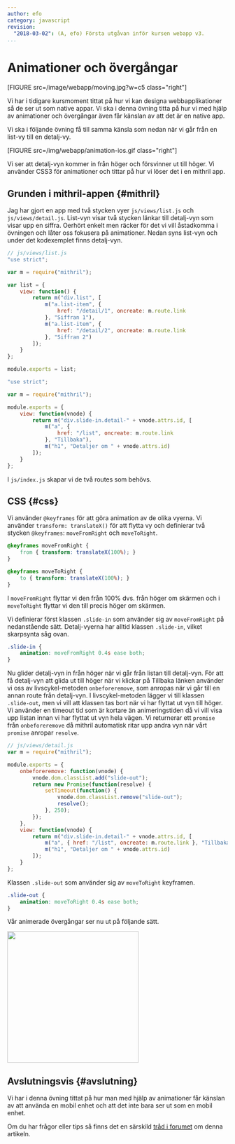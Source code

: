 ```yaml
---
author: efo
category: javascript
revision:
  "2018-03-02": (A, efo) Första utgåvan inför kursen webapp v3.
...
```

Animationer och övergångar
==================================

[FIGURE src=/image/webapp/moving.jpg?w=c5 class="right"]

Vi har i tidigare kursmoment tittat på hur vi kan designa webbapplikationer så de ser ut som native appar. Vi ska i denna övning titta på hur vi med hjälp av animationer och övergångar även får känslan av att det är en native app.



<!--more-->



Vi ska i följande övning få till samma känsla som nedan när vi går från en list-vy till en detalj-vy.

[FIGURE src=/img/webapp/animation-ios.gif class="right"]

Vi ser att detalj-vyn kommer in från höger och försvinner ut till höger. Vi använder CSS3 för animationer och tittar på hur vi löser det i en mithril app.



Grunden i mithril-appen {#mithril}
--------------------------------------
Jag har gjort en app med två stycken vyer `js/views/list.js` och `js/views/detail.js`. List-vyn visar två stycken länkar till detalj-vyn som visar upp en siffra. Oerhört enkelt men räcker för det vi vill åstadkomma i övningen och låter oss fokusera på animationer. Nedan syns list-vyn och under det kodexemplet finns detalj-vyn.

```javascript
// js/views/list.js
"use strict";

var m = require("mithril");

var list = {
    view: function() {
        return m("div.list", [
            m("a.list-item", {
                href: "/detail/1", oncreate: m.route.link
            }, "Siffran 1"),
            m("a.list-item", {
                href: "/detail/2", oncreate: m.route.link
            }, "Siffran 2")
        ]);
    }
};

module.exports = list;
```

```javascript
"use strict";

var m = require("mithril");

module.exports = {
    view: function(vnode) {
        return m("div.slide-in.detail-" + vnode.attrs.id, [
            m("a", {
                href: "/list", oncreate: m.route.link
            }, "Tillbaka"),
            m("h1", "Detaljer om " + vnode.attrs.id)
        ]);
    }
};
```

I `js/index.js` skapar vi de två routes som behövs.



CSS {#css}
--------------------------------------
Vi använder `@keyframes` för att göra animation av de olika vyerna. Vi använder `transform: translateX()` för att flytta vy och definierar två stycken `@keyframes`: `moveFromRight` och `moveToRight`.

```css
@keyframes moveFromRight {
    from { transform: translateX(100%); }
}

@keyframes moveToRight {
    to { transform: translateX(100%); }
}
```

I `moveFromRight` flyttar vi den från 100% dvs. från höger om skärmen och i `moveToRight` flyttar vi den till precis höger om skärmen.

Vi definierar först klassen `.slide-in` som använder sig av `moveFromRight` på nedanstående sätt. Detalj-vyerna har alltid klassen `.slide-in`, vilket skarpsynta såg ovan.

```css
.slide-in {
    animation: moveFromRight 0.4s ease both;
}
```

Nu glider detalj-vyn in från höger när vi går från listan till detalj-vyn. För att få detalj-vyn att glida ut till höger när vi klickar på Tillbaka länken använder vi oss av livscykel-metoden `onbeforeremove`, som anropas när vi går till en annan route från detalj-vyn. I livscykel-metoden lägger vi till klassen `.slide-out`, men vi vill att klassen tas bort när vi har flyttat ut vyn till höger. Vi använder en timeout tid som är kortare än animeringstiden då vi vill visa upp listan innan vi har flyttat ut vyn hela vägen. Vi returnerar ett `promise` från `onbeforeremove` då mithril automatisk ritar upp andra vyn när vårt `promise` anropar `resolve`.

```javascript
// js/views/detail.js
var m = require("mithril");

module.exports = {
    onbeforeremove: function(vnode) {
        vnode.dom.classList.add("slide-out");
        return new Promise(function(resolve) {
            setTimeout(function() {
                vnode.dom.classList.remove("slide-out");
                resolve();
            }, 250);
        });
    },
    view: function(vnode) {
        return m("div.slide-in.detail-" + vnode.attrs.id, [
            m("a", { href: "/list", oncreate: m.route.link }, "Tillbaka"),
            m("h1", "Detaljer om " + vnode.attrs.id)
        ]);
    }
};
```

Klassen `.slide-out` som använder sig av `moveToRight` keyframen.

```css
.slide-out {
    animation: moveToRight 0.4s ease both;
}
```

Vår animerade övergångar ser nu ut på följande sätt.

<img src="/img/webapp/animation-css.gif" class="right" width="300px" />



Avslutningsvis {#avslutning}
--------------------------------------
Vi har i denna övning tittat på hur man med hjälp av animationer får känslan av att använda en mobil enhet och att det inte bara ser ut som en mobil enhet.

Om du har frågor eller tips så finns det en särskild [tråd i forumet](t/7319) om denna artikeln.
